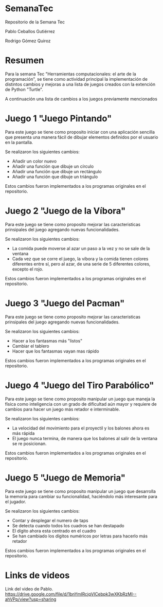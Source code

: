 # SemanaTec
Repositorio de la Semana Tec

Pablo Ceballos Gutiérrez

Rodrigo Gómez Quiroz

# Resumen
Para la semana Tec "Herramientas computacionales: el arte de la programación", se tiene como actividad principal la implementación de distintos cambios y mejoras a una lista de juegos creados con la extención de Python "Turtle". 

A continuación una lista de cambios a los juegos previamente mencionados

# Juego 1 "Juego Pintando"
Para este juego se tiene como proposito iniciar con una aplicación sencilla que presenta una manera fácil de dibujar elementos definidos por el usuario en la pantalla.

Se realizaron los siguientes cambios:
- Añadir un color nuevo
- Añadir una función que dibuje un círculo
- Añadir una función que dibuje un rectángulo
- Añadir una función que dibuje un triángulo

Estos cambios fueron implementados a los programas originales en el repositorio.

# Juego 2 "Juego de la Víbora"
Para este juego se tiene como proposito mejorar las caracteristicas prinsipales del juego agregando nuevas funcionalidades.

Se realizaron los siguientes cambios:
- La comida puede moverse al azar un paso a la vez y no se sale de la ventana
- Cada vez que se corre el juego, la víbora y la comida tienen colores diferentes entre sí, pero al azar, de una serie de 5 diferentes colores, excepto el rojo.

Estos cambios fueron implementados a los programas originales en el repositorio.

# Juego 3 "Juego del Pacman"
Para este juego se tiene como proposito mejorar las caracteristicas prinsipales del juego agregando nuevas funcionalidades.

Se realizaron los siguientes cambios:
- Hacer a los fantasmas más "listos"
- Cambiar el tablero
- Hacer que los fantasmas vayan mas rápido

Estos cambios fueron implementados a los programas originales en el repositorio.

# Juego 4 "Juego del Tiro Parabólico"
Para este juego se tiene como proposito manipular un juego que maneja la física  como  inteligencia con un grado de dificultad aún mayor y requiere de cambios para hacer un juego más retador e interminable.

Se realizaron los siguientes cambios:
- La velocidad del movimiento para el proyectil y los balones ahora es más rápida
- El juego nunca termina, de manera que los balones al salir de la ventana se re posicionan.

Estos cambios fueron implementados a los programas originales en el repositorio.

# Juego 5 "Juego de Memoria"
Para este juego se tiene como proposito manipular un juego que desarrolla la memoria para cambiar su funcionalidad, haciéndolo más interesante para el jugador.

Se realizaron los siguientes cambios:
- Contar y desplegar el numero de taps
- Se detecta cuando todos los cuadros se han destapado
- El dígito ahora esta centrado en el cuadro
- Se han cambiado los dígitos numéricos por letras para hacerlo más retador

Estos cambios fueron implementados a los programas originales en el repositorio.

# Links de videos
Link del video de Pablo.
https://drive.google.com/file/d/1bnYmIRcjqVICebpk3wXKbRzMI--ahVPp/view?usp=sharing
